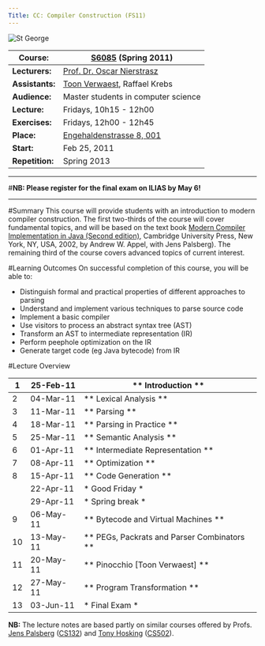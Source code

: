```yaml
---
Title: CC: Compiler Construction (FS11)
---
```


![St George](%assets_url%/files/42/p0a3amfjqbkvygyyz64y4bxp0pkud2/stgeorge.png)

|<strong>Course:</strong>|[S6085](http://evub.unibe.ch/pievub/n_index.asp?KursID=4172505&KursNr=S6085&UeberschriftID=715374&page=detail) (Spring 2011)
|---|---
|**Lecturers:**|[Prof. Dr. Oscar Nierstrasz](%base_url%/oscar) 
|**Assistants:**|[Toon Verwaest](%base_url%/staff/toonverwaest), Raffael Krebs
|**Audience:**|Master students in computer science 
|**Lecture:**|Fridays, 10h15 - 12h00
|**Exercises:**|Fridays, 12h00 - 12h45
|**Place:**|[Engehaldenstrasse 8, 001](%base_url%/contact/maps)
|**Start:**|Feb 25, 2011
|**Repetition:**|Spring 2013


---
#**NB: Please register for the final exam on ILIAS by May 6!**

---

#Summary
This course will provide students with an introduction to modern compiler construction. The first two-thirds of the course will cover fundamental topics, and will be based on the text book [Modern Compiler Implementation in Java (Second edition)](http://www.cambridge.org/us/catalogue/catalogue.asp?isbn=9780521820608&ss=res), Cambridge University Press, New York, NY, USA, 2002, by Andrew W. Appel, with Jens Palsberg).  The remaining third of the course covers advanced topics of current interest.

#Learning Outcomes
On successful completion of this course, you will be able to:

-  Distinguish formal and practical properties of different approaches to parsing
-  Understand and implement various techniques to parse source code
-  Implement a basic compiler
-  Use visitors to process an abstract syntax tree (AST)
-  Transform an AST to intermediate representation (IR)
-  Perform peephole optimization on the IR
-  Generate target code (eg Java bytecode) from IR

#Lecture Overview

|	1	|	25-Feb-11	|**	Introduction	**
|---|---|---
|	2	|	04-Mar-11	|**	Lexical Analysis	**
|	3	|	11-Mar-11	|**	Parsing	**
|	4	|	18-Mar-11	|**	Parsing in Practice	**
|	5	|	25-Mar-11	|**	Semantic Analysis	**
|	6	|	01-Apr-11	|**	Intermediate Representation	**
|	7	|	08-Apr-11	|**	Optimization	**
|	8	|	15-Apr-11	|**	Code Generation	**
|		|	22-Apr-11	|*	Good Friday	*
|		|	29-Apr-11	|*	Spring break	*
|	9	|	06-May-11	|**	Bytecode and Virtual Machines	**
|	10	|	13-May-11	|**	PEGs, Packrats and Parser Combinators	**
|	11	|	20-May-11	|**	Pinocchio [Toon Verwaest]	**
|	12	|	27-May-11	|**	Program Transformation	**
|	13	|	03-Jun-11	|*	Final Exam	*

**NB:** The lecture notes are based partly on similar courses offered by Profs. [Jens Palsberg](http://www.cs.ucla.edu/~palsberg/) ([CS132](http://www.cs.ucla.edu/~palsberg/course/cs132/S08/index.html)) and [Tony Hosking](http://www.cs.purdue.edu/homes/hosking/) ([CS502](http://www.cs.purdue.edu/homes/hosking/502/)).
